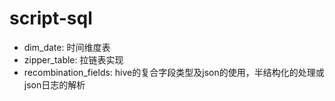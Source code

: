 # script-sql
- dim_date: 时间维度表
- zipper_table: 拉链表实现
- recombination_fields: hive的复合字段类型及json的使用，半结构化的处理或json日志的解析

